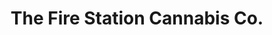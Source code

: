 ---
title: "The Fire Station Cannabis Co."
url: /houghton/the-fire-station-cannabis-co/
shop: cannabis
---